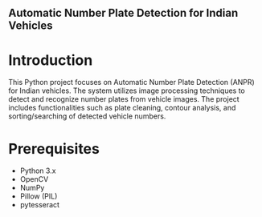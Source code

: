 ## Automatic Number Plate Detection for Indian Vehicles

# Introduction
This Python project focuses on Automatic Number Plate Detection (ANPR) for Indian 
vehicles. The system utilizes image processing techniques to detect and recognize 
number plates from vehicle images. The project includes functionalities such as plate 
cleaning, contour analysis, and sorting/searching of detected vehicle numbers.

# Prerequisites
- Python 3.x
- OpenCV
- NumPy
- Pillow (PIL)
- pytesseract
